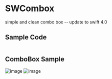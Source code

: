 # SWCombox
simple and clean combo box --  update to swift 4.0

## Sample Code
```swift

```


## ComboBox Sample
![image](https://github.com/sw0906/SWCombox/blob/master/sample1.png)
![image](https://github.com/sw0906/SWCombox/blob/master/sample2.png)


